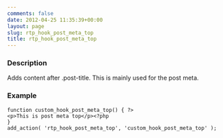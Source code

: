 ```yaml
---
comments: false
date: 2012-04-25 11:35:39+00:00
layout: page
slug: rtp_hook_post_meta_top
title: rtp_hook_post_meta_top
---
```


### Description


Adds content after .post-title. This is mainly used for the post meta.


### Example



    
    function custom_hook_post_meta_top() { ?>
    <p>This is post meta top</p><?php
    }
    add_action( 'rtp_hook_post_meta_top', 'custom_hook_post_meta_top' );
